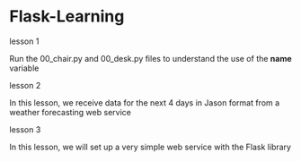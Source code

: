 # Flask-Learning

lesson 1

Run the 00_chair.py and 00_desk.py files to understand the use of the __name__ variable

lesson 2

In this lesson, we receive data for the next 4 days in Jason format from a weather forecasting web service

lesson 3

In this lesson, we will set up a very simple web service with the Flask library
